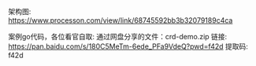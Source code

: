 架构图: https://www.processon.com/view/link/68745592bb3b32079189c4ca


案例go代码，各位看官自取: 
通过网盘分享的文件：crd-demo.zip
链接: https://pan.baidu.com/s/180C5MeTm-6ede_PFa9VdeQ?pwd=f42d 提取码: f42d
